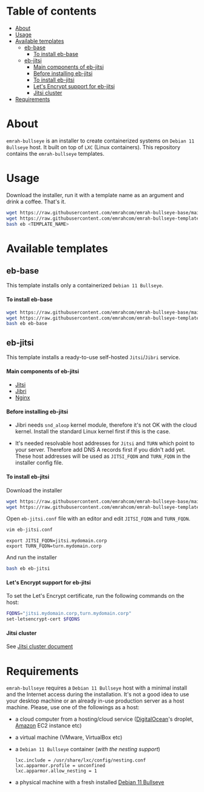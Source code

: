 # Table of contents

- [About](#about)
- [Usage](#usage)
- [Available templates](#available-templates)
  - [eb-base](#eb-base)
    - [To install eb-base](#to-install-eb-base)
  - [eb-jitsi](#eb-jitsi)
    - [Main components of eb-jitsi](#main-components-of-eb-jitsi)
    - [Before installing eb-jitsi](#before-installing-eb-jitsi)
    - [To install eb-jitsi](#to-install-eb-jitsi)
    - [Let's Encrypt support for eb-jitsi](#lets-encrypt-support-for-eb-jitsi)
    - [Jitsi cluster](#jitsi-cluster)
- [Requirements](#requirements)

# About

`emrah-bullseye` is an installer to create containerized systems on
`Debian 11 Bullseye` host. It built on top of `LXC` (Linux containers). This
repository contains the `emrah-bullseye` templates.

# Usage

Download the installer, run it with a template name as an argument and drink a
coffee. That's it.

```bash
wget https://raw.githubusercontent.com/emrahcom/emrah-bullseye-base/main/installer/eb
wget https://raw.githubusercontent.com/emrahcom/emrah-bullseye-templates/main/installer/<TEMPLATE_NAME>.conf
bash eb <TEMPLATE_NAME>
```

# Available templates

## eb-base

This template installs only a containerized `Debian 11 Bullseye`.

#### To install eb-base

```bash
wget https://raw.githubusercontent.com/emrahcom/emrah-bullseye-base/main/installer/eb
wget https://raw.githubusercontent.com/emrahcom/emrah-bullseye-templates/main/installer/eb-base.conf
bash eb eb-base
```

## eb-jitsi

This template installs a ready-to-use self-hosted `Jitsi`/`Jibri` service.

#### Main components of eb-jitsi

- [Jitsi](https://jitsi.org/)
- [Jibri](https://github.com/jitsi/jibri)
- [Nginx](http://nginx.org/)

#### Before installing eb-jitsi

- Jibri needs `snd_aloop` kernel module, therefore it's not OK with the cloud
  kernel. Install the standard Linux kernel first if this is the case.

- It's needed resolvable host addresses for `Jitsi` and `TURN` which point to
  your server. Therefore add DNS A records first if you didn't add yet. These
  host addresses will be used as `JITSI_FQDN` and `TURN_FQDN` in the installer
  config file.

#### To install eb-jitsi

Download the installer

```bash
wget https://raw.githubusercontent.com/emrahcom/emrah-bullseye-base/main/installer/eb
wget https://raw.githubusercontent.com/emrahcom/emrah-bullseye-templates/main/installer/eb-jitsi.conf
```

Open `eb-jitsi.conf` file with an editor and edit `JITSI_FQDN` and `TURN_FQDN`.

```bash
vim eb-jitsi.conf
```

```
export JITSI_FQDN=jitsi.mydomain.corp
export TURN_FQDN=turn.mydomain.corp
```

And run the installer

```bash
bash eb eb-jitsi
```

#### Let's Encrypt support for eb-jitsi

To set the Let's Encrypt certificate, run the following commands on the host:

```bash
FQDNS="jitsi.mydomain.corp,turn.mydomain.corp"
set-letsencrypt-cert $FQDNS
```

#### Jitsi cluster

See [Jitsi cluster document](doc/jitsi-cluster.md)

# Requirements

`emrah-bullseye` requires a `Debian 11 Bullseye` host with a minimal install and
the Internet access during the installation. It's not a good idea to use your
desktop machine or an already in-use production server as a host machine.
Please, use one of the followings as a host:

- a cloud computer from a hosting/cloud service
  ([DigitalOcean](https://www.digitalocean.com)'s droplet,
  [Amazon](https://console.aws.amazon.com) EC2 instance etc)

- a virtual machine (VMware, VirtualBox etc)

- a `Debian 11 Bullseye` container (_with the nesting support_)
  ```
  lxc.include = /usr/share/lxc/config/nesting.conf
  lxc.apparmor.profile = unconfined
  lxc.apparmor.allow_nesting = 1
  ```

- a physical machine with a fresh installed
  [Debian 11 Bullseye](https://www.debian.org/releases/bullseye/debian-installer/)

